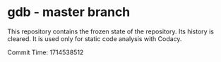 # gdb - master branch

This repository contains the frozen state of the repository.
Its history is cleared. It is used only for static code
analysis with Codacy.

Commit Time: 1714538512
